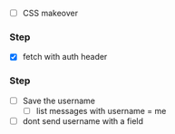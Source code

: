 * [ ] CSS makeover

### Step
* [X] fetch with auth header

### Step
* [ ] Save the username
    * [ ] list messages with username = me
* [ ] dont send username with a field
